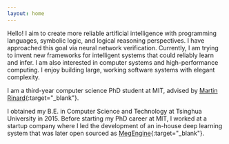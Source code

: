 ```yaml
---
layout: home
---
```


Hello! I aim to create more reliable artificial intelligence with programming
languages, symbolic logic, and logical reasoning perspectives. I have approached
this goal via neural network verification. Currently, I am trying to invent new
frameworks for intelligent systems that could reliably learn and infer. I am
also interested in computer systems and high-performance computing.  I enjoy
building large, working software systems with elegant complexity.

I am a third-year computer science PhD student at MIT, advised by [Martin
Rinard](http://people.csail.mit.edu/rinard/){:target="_blank"}.

I obtained my B.E. in Computer Science and Technology at Tsinghua University
in 2015. Before starting my PhD career at MIT, I worked at a startup company
where I led the development of an in-house deep learning system that was later
open sourced as [
MegEngine](https://github.com/MegEngine/MegEngine){:target="_blank"}.
